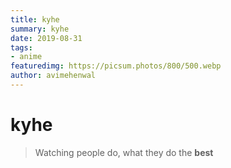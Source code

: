 ```yaml
---
title: kyhe
summary: kyhe
date: 2019-08-31
tags:
- anime
featuredimg: https://picsum.photos/800/500.webp
author: avimehenwal
---
```



# kyhe

<TagLinks />

> Watching people do, what they do the **best**




<Footer />
